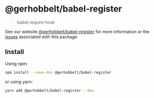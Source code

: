 # @gerhobbelt/babel-register

> babel require hook

See our website [@gerhobbelt/babel-register](https://babeljs.io/docs/en/next/babel-register.html) for more information or the [issues](https://github.com/babel/babel/issues?utf8=%E2%9C%93&q=is%3Aissue+label%3A%22pkg%3A%20register%22+is%3Aopen) associated with this package.

## Install

Using npm:

```sh
npm install --save-dev @gerhobbelt/babel-register
```

or using yarn:

```sh
yarn add @gerhobbelt/babel-register --dev
```
